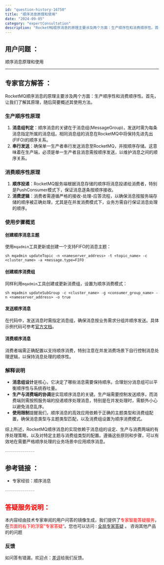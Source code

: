 ```yaml
---
id: "question-history-16750"
title: "顺序消息原理和使用"
date: "2024-09-05"
category: "expertConsultation"
description: "RocketMQ顺序消息的原理主要涉及两个方面：生产顺序性和消费顺序性。首先，让我们了解其原理，随后简要概述其使用方法。### 生产顺序性原理1. **消息组判定**：顺序消息的关键在于消息组(MessageGroup)，发送时需为每条消息指定所属的消息组。相同消息组的消息在RocketMQ中将保持"
---
```


## 用户问题 ： 
 顺序消息原理和使用  

---------------
## 专家官方解答 ：

RocketMQ顺序消息的原理主要涉及两个方面：生产顺序性和消费顺序性。首先，让我们了解其原理，随后简要概述其使用方法。

### 生产顺序性原理
1. **消息组判定**：顺序消息的关键在于消息组(MessageGroup)，发送时需为每条消息指定所属的消息组。相同消息组的消息在RocketMQ中将保持先进先出(FIFO)的顺序关系。
2. **串行发送**：确保单一生产者串行发送消息至RocketMQ，并按顺序存储。这意味着在生产端，必须是单一生产者且消息需按顺序发送，以维护消息之间的顺序关系。

### 消费顺序性原理
1. **顺序投递**：RocketMQ服务端根据消息存储的顺序将消息投递给消费者，特别是PushConsumer模式下，保证消息逐条按顺序接收。
2. **消费逻辑**：消费者需遵循严格的接收-处理-应答流程，以确保消息按服务端存储的顺序被正确处理，尤其是在并发消费模式下，业务方需自行保证消息处理的顺序。

### 使用步骤概览
#### 创建顺序消息主题
使用`mqadmin`工具更新或创建一个支持FIFO的消息主题：
```shell
sh mqadmin updateTopic -n <nameserver_address> -t <topic_name> -c <cluster_name> -a +message.type=FIFO
```

#### 创建顺序消费组
同样利用`mqadmin`工具创建或更新消费组，设置为顺序消费模式：
```shell
sh mqadmin updateSubGroup -c <cluster_name> -g <consumer_group_name> -n <nameserver_address> -o true
```

#### 发送顺序消息
在代码中，发送消息时需指定消息组，确保消息按业务需求分组并顺序发送。具体示例代码可参考[官方文档](https://rocketmq.apache.org/zh/docs/featureBehavior/03fifomessage)。

#### 消费顺序消息
消费者端需正确配置以支持顺序消费，特别注意在并发消费场景下自行控制消息处理逻辑，以保持消息处理的顺序性。

### 解释说明
- **消息组设计**是核心，它决定了哪些消息需要保持顺序。合理划分消息组可以平衡顺序性与系统吞吐量。
- **生产与消费端的协调**是实现顺序消息的关键。生产端需要控制发送顺序，而消费端则需按照服务端的投递顺序处理消息，特别是在并发处理时，需额外小心以避免消息乱序。
- **使用限制**提醒我们，顺序消息的高效应用依赖于正确的主题类型和消费组配置，确保消息类型与主题类型匹配，以及消费组设置为顺序消费模式。

综上所述，RocketMQ顺序消息的实现依赖于消息组的设定、生产与消费两端的有序处理策略，以及对特定主题与消费组类型的配置。遵循这些原则和步骤，可以有效地在需要严格顺序处理的业务场景中应用顺序消息。


<font color="#949494">---------------</font> 


## 参考链接 ：

* 专家经验：顺序消息 


 <font color="#949494">---------------</font> 
 


## <font color="#FF0000">答疑服务说明：</font> 

本内容经由技术专家审阅的用户问答的镜像生成，我们提供了<font color="#FF0000">专家智能答疑服务</font>，在<font color="#FF0000">页面的右下的浮窗”专家答疑“</font>。您也可以访问 : [全局专家答疑](https://answer.opensource.alibaba.com/docs/intro) 。 咨询其他产品的的问题

### 反馈
如问答有错漏，欢迎点：[差评](https://ai.nacos.io/user/feedbackByEnhancerGradePOJOID?enhancerGradePOJOId=16770)给我们反馈。
